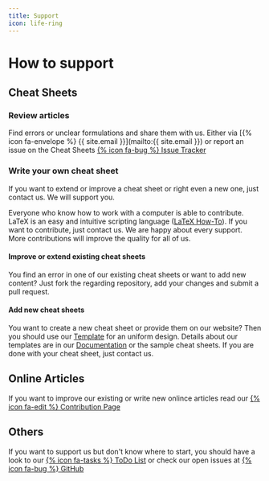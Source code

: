 ```yaml
---
title: Support
icon: life-ring
---
```


# How to support

## Cheat Sheets

### Review articles

Find errors or unclear formulations and share them with us. Either via [{% icon fa-envelope %} {{ site.email }}](mailto:{{ site.email }}) or report an issue on the Cheat Sheets [{% icon fa-bug %} Issue Tracker](https://github.com/latex4ei/Allgemein/issues)

### Write your own cheat sheet

If you want to extend or improve a cheat sheet or right even a new one, just contact us. We will support you.

Everyone who know how to work with a computer is able to contribute. LaTeX is an easy and intuitive scripting language ([LaTeX How-To](http://latex4ei.de/latex)). If you want to contribute, just contact us. We are happy about every support. More contributions will improve the quality for all of us.

#### Improve or extend existing cheat sheets

You find an error in one of our existing cheat sheets or want to add new content? Just fork the regarding repository, add your changes and submit a pull request.

#### Add new cheat sheets

You want to create a new cheat sheet or provide them on our website? Then you should use our [Template](https://github.com/latex4ei/latex4ei-packages) for an uniform design. Details about our templates are in our [Documentation](https://github.com/latex4ei/latex4ei-packages/tree/gh-pages) or the sample cheat sheets. If you are done with your cheat sheet, just contact us.

## Online Articles

If you want to improve our existing or write new onlince articles read our [{% icon fa-edit %} Contribution Page](contribution.html)

## Others

If you want to support us but don't know where to start, you should have a look to our [{% icon fa-tasks %} ToDo List](todo.html) or check our open issues at [{% icon fa-bug %} GitHub](https://github.com/latex4ei/tex4tum/issues)
